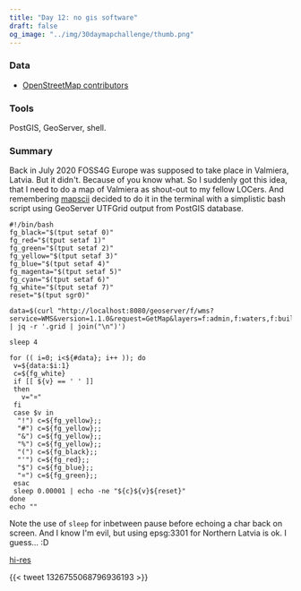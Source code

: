 ```yaml
---
title: "Day 12: no gis software"
draft: false
og_image: "../img/30daymapchallenge/thumb.png"
---
```

### Data
- [OpenStreetMap contributors](https://www.openstreetmap.org/)

### Tools
PostGIS, GeoServer, shell.

### Summary
Back in July 2020 FOSS4G Europe was supposed to take place in Valmiera, Latvia.
But it didn't. Because of you know what. So I suddenly got this idea, that I need
to do a map of Valmiera as shout-out to my fellow LOCers. And remembering
[mapscii](https://github.com/rastapasta/mapscii) decided to do it in the terminal
with a simplistic bash script using GeoServer UTFGrid output from PostGIS
database.

```
#!/bin/bash
fg_black="$(tput setaf 0)"
fg_red="$(tput setaf 1)"
fg_green="$(tput setaf 2)"
fg_yellow="$(tput setaf 3)"
fg_blue="$(tput setaf 4)"
fg_magenta="$(tput setaf 5)"
fg_cyan="$(tput setaf 6)"
fg_white="$(tput setaf 7)"
reset="$(tput sgr0)"

data=$(curl "http://localhost:8080/geoserver/f/wms?service=WMS&version=1.1.0&request=GetMap&layers=f:admin,f:waters,f:builtup,f:roads&WIDTH=830&HEIGHT=250&BBOX=577579.7139896681%2C6373247.321590611%2C594758.7926965223%2C6381836.860944037&srs=EPSG%3A3301&format=application%2Fjson%3Btype%3Dutfgrid" | jq -r '.grid | join("\n")')

sleep 4

for (( i=0; i<${#data}; i++ )); do
 v=${data:$i:1}
 c=${fg_white}
 if [[ ${v} == ' ' ]]
 then
   v="¤"
 fi
 case $v in
  "!") c=${fg_yellow};;
  "#") c=${fg_yellow};;
  "&") c=${fg_yellow};;
  "%") c=${fg_yellow};;
  "(") c=${fg_black};;
  "'") c=${fg_red};;
  "$") c=${fg_blue};;
  "¤") c=${fg_green};;
 esac
 sleep 0.00001 | echo -ne "${c}${v}${reset}"
done
echo ""
```

Note the use of `sleep` for inbetween pause before echoing a char back on screen.
And I know I'm evil, but using epsg:3301 for Northern Latvia is ok. I guess... :D

[hi-res](https://tkardi.ee/writeup/img/30daymapchallenge/day-12-no-gis-software.gif)

{{< tweet 1326755068796936193 >}}
